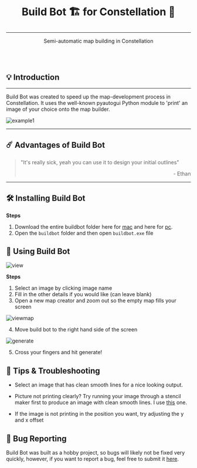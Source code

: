 # <p align="center">Build Bot 🏗️ for Constellation 🌠</p>

---

<p align="center">Semi-automatic map building in Constellation</p>


<br>

<br>

## 💡 Introduction
---

Build Bot was created to speed up the map-development process in Constellation. It uses the well-known pyautogui Python module to 'print' an image of your choice onto the map builder. 

![example1](https://media.giphy.com/media/UF8ldqQqStEKho4aX4/giphy.gif)

---

## ☄️ Advantages of Build Bot

> "It's really sick, yeah you can use it to design your initial outlines" <br> <p style="text-align: right;">- Ethan</p>

--- 

## 🛠 Installing Build Bot

**Steps**

1. Download the entire buildbot folder here for <a href="https://drive.google.com/drive/folders/1qCr58WfKL_fVMwngkoQRs63OwfbYAcXG?usp=sharing" target="_blank">mac</a> and here for <a href="https://drive.google.com/drive/folders/1BB9-3nx5IQNBsogV2b7vW2TPz4psvtGw?usp=sharing" target="_blank">pc</a>.
2. Open the `buildbot` folder and then open `buildbot.exe` file


## 🧤 Using Build Bot

![view](https://i.imgur.com/qaFL5Ld.png)

**Steps**

1. Select an image by clicking image name
2. Fill in the other details if you would like (can leave blank)
3. Open a new map creator and zoom out so the empty map fills your screen

![viewmap](https://i.imgur.com/zHeUcr4.png)

4. Move build bot to the right hand side of the screen 

![generate](https://i.imgur.com/XMFrSJI.png)

5. Cross your fingers and hit generate!


## 🔫 Tips & Troubleshooting

- Select an image that has clean smooth lines for a nice looking output. 

- Picture not printing clearly? Try running your image through a stencil maker first to produce an image with clean smooth lines. I use <a href="https://online.rapidresizer.com/photograph-to-pattern.php" target="_blank">this</a> one. 

- If the image is not printing in the position you want, try adjusting the y and x offset



## 🐞 Bug Reporting

Build Bot was built as a hobby project, so bugs will likely not be fixed very quickly, however, if you want to report a bug, feel free to submit it <a href="https://forms.gle/5NHyiV7eHqLB2UdZA" target="_blank">here</a>.












